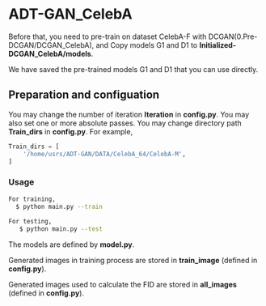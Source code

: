 # ADT-GAN_CelebA

Before that, you need to pre-train on dataset CelebA-F with DCGAN(0.Pre-DCGAN/DCGAN_CelebA), and Copy models G1 and D1 to **Initialized-DCGAN_CelebA/models**. 

We have saved the pre-trained models G1 and D1 that you can use directly.


## Preparation and configuation

You may change the number of iteration  **Iteration** in **config.py**.
You may also set one or more absolute passes.
You may change directory path **Train_dirs** in **config.py**.
For example, 
```python
Train_dirs = [
    '/home/usrs/ADT-GAN/DATA/CelebA_64/CelebA-M',
]
```

### Usage

```bash
For training,
  $ python main.py --train
  
For testing,
   $ python main.py --test
```

The models are defined by **model.py**.

Generated images in training process are stored in **train_image** (defined in **config.py**).

Generated images used to calculate the FID are stored in **all_images** (defined in **config.py**).
